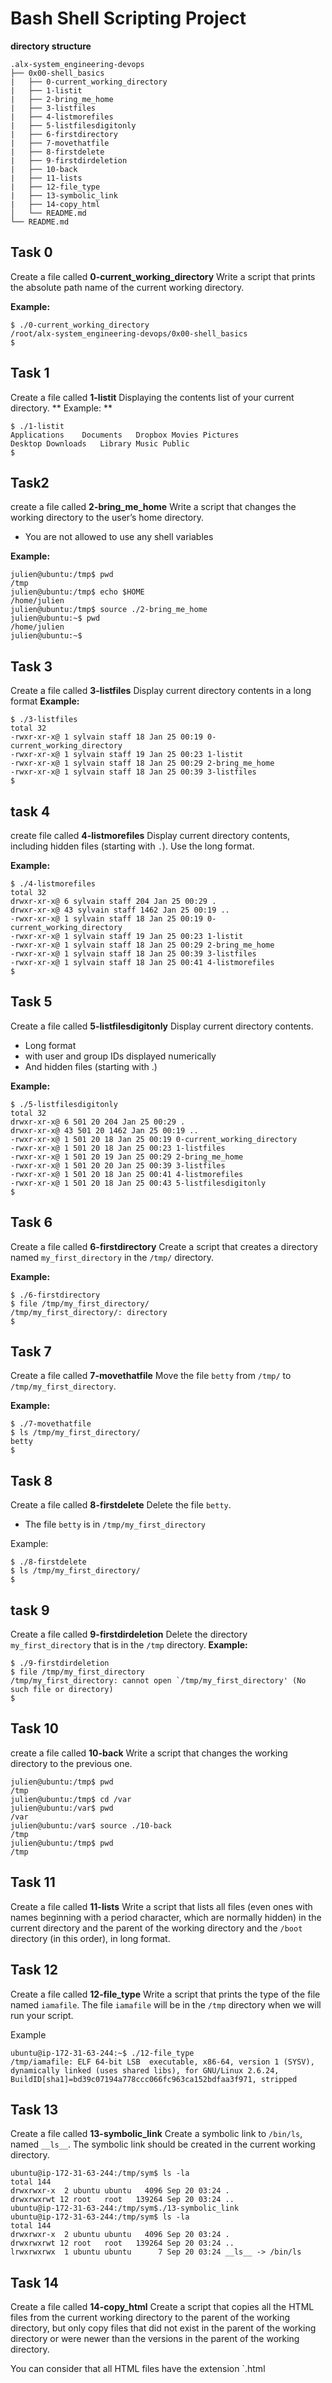  # Bash Shell Scripting Project

**directory structure**
```
.alx-system_engineering-devops
├── 0x00-shell_basics
|   ├── 0-current_working_directory
|   ├── 1-listit
|   ├── 2-bring_me_home
|   ├── 3-listfiles
|   ├── 4-listmorefiles
|   ├── 5-listfilesdigitonly
|   ├── 6-firstdirectory
|   ├── 7-movethatfile
|   ├── 8-firstdelete
|   ├── 9-firstdirdeletion
|   ├── 10-back
|   ├── 11-lists
|   ├── 12-file_type
|   ├── 13-symbolic_link
|   ├── 14-copy_html
│   └── README.md
└── README.md
```



## Task 0
Create a file called **0-current_working_directory**
Write  a script that prints the absolute path name of the current working directory.

**Example:**
```
$ ./0-current_working_directory
/root/alx-system_engineering-devops/0x00-shell_basics
$
```
## Task 1
Create a file called **1-listit**
Displaying the contents list of your current directory.
** Example: **
```
$ ./1-listit
Applications    Documents   Dropbox Movies Pictures
Desktop Downloads   Library Music Public
$
```
## Task2
create a file called **2-bring_me_home**
Write a script that changes the working directory to the user’s home directory.
-   You are not allowed to use any shell variables

**Example:**
```
julien@ubuntu:/tmp$ pwd
/tmp
julien@ubuntu:/tmp$ echo $HOME
/home/julien
julien@ubuntu:/tmp$ source ./2-bring_me_home
julien@ubuntu:~$ pwd
/home/julien
julien@ubuntu:~$ 
```
## Task 3
Create a file called **3-listfiles**
Display current directory contents in a long format
**Example:**
```
$ ./3-listfiles
total 32
-rwxr-xr-x@ 1 sylvain staff 18 Jan 25 00:19 0-current_working_directory
-rwxr-xr-x@ 1 sylvain staff 19 Jan 25 00:23 1-listit
-rwxr-xr-x@ 1 sylvain staff 18 Jan 25 00:29 2-bring_me_home
-rwxr-xr-x@ 1 sylvain staff 18 Jan 25 00:39 3-listfiles
$
```
## task 4
create file called **4-listmorefiles**
Display current directory contents, including hidden files (starting with  `.`). Use the long format.

**Example:**

```
$ ./4-listmorefiles
total 32
drwxr-xr-x@ 6 sylvain staff 204 Jan 25 00:29 .
drwxr-xr-x@ 43 sylvain staff 1462 Jan 25 00:19 ..
-rwxr-xr-x@ 1 sylvain staff 18 Jan 25 00:19 0-current_working_directory
-rwxr-xr-x@ 1 sylvain staff 19 Jan 25 00:23 1-listit
-rwxr-xr-x@ 1 sylvain staff 18 Jan 25 00:29 2-bring_me_home
-rwxr-xr-x@ 1 sylvain staff 18 Jan 25 00:39 3-listfiles
-rwxr-xr-x@ 1 sylvain staff 18 Jan 25 00:41 4-listmorefiles
$
```
## Task 5
Create a file called **5-listfilesdigitonly**
Display current directory contents.

-   Long format
-   with user and group IDs displayed numerically
-   And hidden files (starting with .)

**Example:**
```
$ ./5-listfilesdigitonly
total 32
drwxr-xr-x@ 6 501 20 204 Jan 25 00:29 .
drwxr-xr-x@ 43 501 20 1462 Jan 25 00:19 ..
-rwxr-xr-x@ 1 501 20 18 Jan 25 00:19 0-current_working_directory
-rwxr-xr-x@ 1 501 20 18 Jan 25 00:23 1-listfiles
-rwxr-xr-x@ 1 501 20 19 Jan 25 00:29 2-bring_me_home
-rwxr-xr-x@ 1 501 20 20 Jan 25 00:39 3-listfiles
-rwxr-xr-x@ 1 501 20 18 Jan 25 00:41 4-listmorefiles
-rwxr-xr-x@ 1 501 20 18 Jan 25 00:43 5-listfilesdigitonly
$
```

## Task 6
Create a file called **6-firstdirectory**
Create a script that creates a directory named  `my_first_directory`  in the  `/tmp/`  directory.

**Example:**

```
$ ./6-firstdirectory
$ file /tmp/my_first_directory/
/tmp/my_first_directory/: directory
$
```
## Task 7
Create a file called **7-movethatfile**
Move the file  `betty`  from  `/tmp/`  to  `/tmp/my_first_directory`.

**Example:**

```
$ ./7-movethatfile
$ ls /tmp/my_first_directory/
betty
$
```
## Task 8
Create a file called **8-firstdelete**
Delete the file  `betty`.

-   The file  `betty`  is in  `/tmp/my_first_directory`

Example:

```
$ ./8-firstdelete
$ ls /tmp/my_first_directory/
$
```
## task 9
Create a file called **9-firstdirdeletion**
Delete the directory  `my_first_directory`  that is in the  `/tmp`  directory.
**Example:**
```
$ ./9-firstdirdeletion
$ file /tmp/my_first_directory
/tmp/my_first_directory: cannot open `/tmp/my_first_directory' (No such file or directory)
$
```
## Task 10
create a file called **10-back**
Write a script that changes the working directory to the previous one.

```
julien@ubuntu:/tmp$ pwd
/tmp
julien@ubuntu:/tmp$ cd /var
julien@ubuntu:/var$ pwd
/var
julien@ubuntu:/var$ source ./10-back
/tmp
julien@ubuntu:/tmp$ pwd
/tmp
```
## Task 11
Create a file called **11-lists**
Write a script that lists all files (even ones with names beginning with a period character, which are normally hidden) in the current directory and the parent of the working directory and the  `/boot`  directory (in this order), in long format.

## Task 12
Create a file called **12-file_type**
Write a script that prints the type of the file named  `iamafile`. The file  `iamafile`  will be in the  `/tmp`  directory when we will run your script.

Example

```
ubuntu@ip-172-31-63-244:~$ ./12-file_type
/tmp/iamafile: ELF 64-bit LSB  executable, x86-64, version 1 (SYSV), dynamically linked (uses shared libs), for GNU/Linux 2.6.24, BuildID[sha1]=bd39c07194a778ccc066fc963ca152bdfaa3f971, stripped
```

## Task 13
Create a file called **13-symbolic_link**
Create a symbolic link to  `/bin/ls`, named  `__ls__`. The symbolic link should be created in the current working directory.

```
ubuntu@ip-172-31-63-244:/tmp/sym$ ls -la
total 144
drwxrwxr-x  2 ubuntu ubuntu   4096 Sep 20 03:24 .
drwxrwxrwt 12 root   root   139264 Sep 20 03:24 ..
ubuntu@ip-172-31-63-244:/tmp/sym$./13-symbolic_link
ubuntu@ip-172-31-63-244:/tmp/sym$ ls -la
total 144
drwxrwxr-x  2 ubuntu ubuntu   4096 Sep 20 03:24 .
drwxrwxrwt 12 root   root   139264 Sep 20 03:24 ..
lrwxrwxrwx  1 ubuntu ubuntu      7 Sep 20 03:24 __ls__ -> /bin/ls
```
## Task 14
Create a file called **14-copy_html**
Create a script that copies all the HTML files from the current working directory to the parent of the working directory, but only copy files that did not exist in the parent of the working directory or were newer than the versions in the parent of the working directory.

You can consider that all HTML files have the extension  `.html 
